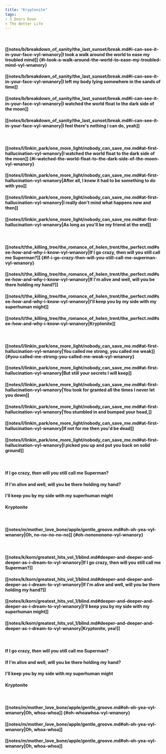 ```yaml
---
title: "Kryptonite"
tags:
- 3 Doors Down
- The Better Life
---
```

&nbsp;
#### [[notes/b/breakdown_of_sanity/the_last_sunset/break.md#i-can-see-it-in-your-face-vyl-wnanory|I took a walk around the world to ease my troubled mind]] {#i-took-a-walk-around-the-world-to-ease-my-troubled-mind-vyl-wnanory}
#### [[notes/b/breakdown_of_sanity/the_last_sunset/break.md#i-can-see-it-in-your-face-vyl-wnanory|I left my body lying somewhere in the sands of time]]
#### [[notes/b/breakdown_of_sanity/the_last_sunset/break.md#i-can-see-it-in-your-face-vyl-wnanory|I watched the world float to the dark side of the moon]]
#### [[notes/b/breakdown_of_sanity/the_last_sunset/break.md#i-can-see-it-in-your-face-vyl-wnanory|I feel there's nothing I can do, yeah]]
&nbsp;
#### [[notes/l/linkin_park/one_more_light/nobody_can_save_me.md#at-first-hallucination-vyl-wnanory|I watched the world float to the dark side of the moon]] {#i-watched-the-world-float-to-the-dark-side-of-the-moon-vyl-wnanory}
#### [[notes/l/linkin_park/one_more_light/nobody_can_save_me.md#at-first-hallucination-vyl-wnanory|After all, I knew it had to be something to do with you]]
#### [[notes/l/linkin_park/one_more_light/nobody_can_save_me.md#at-first-hallucination-vyl-wnanory|I really don't mind what happens now and then]]
#### [[notes/l/linkin_park/one_more_light/nobody_can_save_me.md#at-first-hallucination-vyl-wnanory|As long as you'll be my friend at the end]]
&nbsp;
#### [[notes/t/the_killing_tree/the_romance_of_helen_trent/the_perfect.md#see-how-and-why-i-know-vyl-wnanory|If I go crazy, then will you still call me Superman?]] {#if-i-go-crazy-then-will-you-still-call-me-superman-vyl-wnanory}
#### [[notes/t/the_killing_tree/the_romance_of_helen_trent/the_perfect.md#see-how-and-why-i-know-vyl-wnanory|If I'm alive and well, will you be there holding my hand?]]
#### [[notes/t/the_killing_tree/the_romance_of_helen_trent/the_perfect.md#see-how-and-why-i-know-vyl-wnanory|I'll keep you by my side with my superhuman might]]
#### [[notes/t/the_killing_tree/the_romance_of_helen_trent/the_perfect.md#see-how-and-why-i-know-vyl-wnanory|Kryptonite]]
&nbsp;
#### [[notes/l/linkin_park/one_more_light/nobody_can_save_me.md#at-first-hallucination-vyl-wnanory|You called me strong, you called me weak]] {#you-called-me-strong-you-called-me-weak-vyl-wnanory}
#### [[notes/l/linkin_park/one_more_light/nobody_can_save_me.md#at-first-hallucination-vyl-wnanory|But still your secrets I will keep]]
#### [[notes/l/linkin_park/one_more_light/nobody_can_save_me.md#at-first-hallucination-vyl-wnanory|You took for granted all the times I never let you down]]
#### [[notes/l/linkin_park/one_more_light/nobody_can_save_me.md#at-first-hallucination-vyl-wnanory|You stumbled in and bumped your head,]]
#### [[notes/l/linkin_park/one_more_light/nobody_can_save_me.md#at-first-hallucination-vyl-wnanory|If not for me then you'd be dead]]
#### [[notes/l/linkin_park/one_more_light/nobody_can_save_me.md#at-first-hallucination-vyl-wnanory|I picked you up and put you back on solid ground]]
&nbsp;
#### If I go crazy, then will you still call me Superman?
#### If I'm alive and well, will you be there holding my hand?
#### I'll keep you by my side with my superhuman might
#### Kryptonite
&nbsp;
#### [[notes/m/mother_love_bone/apple/gentle_groove.md#oh-oh-yea-vyl-wnanory|Oh, no-no-no-no-no]] {#oh-nonononono-vyl-wnanory}
&nbsp;
#### [[notes/k/korn/greatest_hits_vol_1/blind.md#deeper-and-deeper-and-deeper-as-i-dream-to-vyl-wnanory|If I go crazy, then will you still call me Superman?]]
#### [[notes/k/korn/greatest_hits_vol_1/blind.md#deeper-and-deeper-and-deeper-as-i-dream-to-vyl-wnanory|If I'm alive and well, will you be there holding my hand?]]
#### [[notes/k/korn/greatest_hits_vol_1/blind.md#deeper-and-deeper-and-deeper-as-i-dream-to-vyl-wnanory|I'll keep you by my side with my superhuman might]]
#### [[notes/k/korn/greatest_hits_vol_1/blind.md#deeper-and-deeper-and-deeper-as-i-dream-to-vyl-wnanory|Kryptonite, yea!]]
&nbsp;
#### If I go crazy, then will you still call me Superman?
#### If I'm alive and well, will you be there holding my hand?
#### I'll keep you by my side with my superhuman might
#### Kryptonite
&nbsp;
#### [[notes/m/mother_love_bone/apple/gentle_groove.md#oh-oh-yea-vyl-wnanory|Oh, whoa-whoa]] {#oh-whoawhoa-vyl-wnanory}
#### [[notes/m/mother_love_bone/apple/gentle_groove.md#oh-oh-yea-vyl-wnanory|Oh, whoa-whoa]]
#### [[notes/m/mother_love_bone/apple/gentle_groove.md#oh-oh-yea-vyl-wnanory|Oh, whoa-whoa]]
